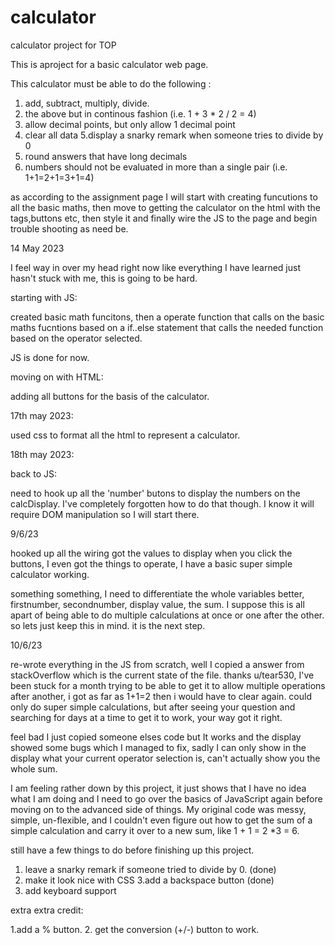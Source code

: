 # calculator
calculator project for TOP

This is  aproject  for a basic calculator web page.

This calculator must be able to do the following :

1. add, subtract, multiply, divide.
2. the above but in continous fashion (i.e. 1 + 3 * 2 / 2 = 4)
3. allow decimal points, but only allow 1 decimal point
4. clear all data
5.display a snarky remark when someone tries to divide by 0
5. round answers that have long decimals
6. numbers should not be evaluated in more than a single pair (i.e. 1+1=2+1=3+1=4)

as according to the assignment page I will start with creating funcutions to all the basic maths, then move to getting the calculator on the html with the tags,buttons etc, then style it and finally wire the JS to the page and begin trouble shooting as need be.

14 May 2023

I feel way in over my head right now like everything I have learned just hasn't stuck with me, this is going to be hard.

starting with JS:

created basic math funcitons, then a operate function that calls on the basic maths fucntions based on a if..else statement that calls the needed function based on the operator selected. 

JS is done for now.

moving on with HTML:

adding all buttons for the basis of the calculator.

17th may 2023:

used css to format all the html to represent a calculator. 

18th may 2023:

back to JS:

need to hook up all the 'number' butons to display the numbers on the calcDisplay. I've completely forgotten how to do that though. I know it will require DOM manipulation so I will start there.

9/6/23

hooked up all the wiring got the values to display when you click the buttons, I even got the things to operate, I have a basic super simple calculator working. 

something something, I need to differentiate the whole variables better, firstnumber, secondnumber, display value, the sum. I suppose this is all apart of being able to do multiple calculations at once or one after the other. so lets just keep this in mind. it is the next step. 

10/6/23

re-wrote everything in the JS from scratch, well I copied a answer from stackOverflow which is the current state of the file. thanks u/tear530, I've been stuck for a month trying to be able to get it to allow multiple operations after another, i got as far as 1+1=2 then i would have to clear again. could only do super simple calculations, but after seeing your question and searching for days at a time to get it to work, your way got it right. 

feel bad I just copied someone elses code but It works and the display showed some bugs which I managed to fix, sadly I can only show in the display what your current operator selection is, can't actually show you the whole sum. 

I am feeling rather down by this project, it just shows that I have no idea what I am doing and I need to go over the basics of JavaScript again before moving on to the advanced side of things. My original code was messy, simple, un-flexible, and I couldn't even figure out how to get the sum of a simple calculation and carry it over to a new sum, like 1 + 1 = 2 *3 = 6. 

still have a few things to do before finishing up this project.

1. leave a snarky remark if someone tried to divide by 0. (done)
2. make it look nice with CSS
3.add a backspace button (done)
4. add keyboard support

extra extra credit:

1.add a % button.
2. get the conversion (+/-) button to work.